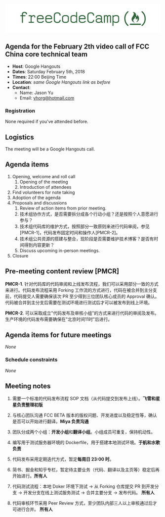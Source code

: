 ![FreeCodeCamp logo](/images/FCC-China.jpg)

## Agenda for the February 2th video call of FCC China core technical team

- **Host**: Google Hangouts
- **Dates**: Saturday February 5th, 2018
- **Times**: 22:00 Beijing Time
- **Location**: *same Google Hangouts link as before*
- **Contact**:
    - Name: Jason Yu
    - Email: yhorg@hotmail.com

### Registration

None required if you've attended before. 

## Logistics

The meeting will be a Google Hangouts call.

## Agenda items

1. Opening, welcome and roll call
    1. Opening of the meeting
    1. Introduction of attendees
1. Find volunteers for note taking
1. Adoption of the agenda
1. Proposals and discussions
    1. Review of action items from prior meeting.
    1. 技术组协作方式，是否需要拆分成各个行动小组？还是按照个人意愿进行参与？
    1. 技术组代码库的维护方式，按照部分一致原则来进行代码审阅，参见[PMCR-1]，代码发布固定时间和操作人[PMCR-2]。
    1. 技术组公共资源的搭建与整合，现阶段是否需要维护技术博客？是否有时间得到内容更新？
    1. Discuss upcoming in-person meetings.
1. Closure

## Pre-meeting content review [PMCR]

**PMCR-1**. 针对代码库的代码审阅和上线发布流程，我们可以采用部分一致的方式来进行。代码发布流程采用 Forking 工作流的方式进行，代码在被合并到主分支前，代码提交人需要确保该次 PR 至少得到三位团队核心成员的 Approval 确认。代码被合并到主分支后需要在测试环境进行测试后才可以被发布到线上环境。

**PMCR-2**. 可以采取成立"代码发布及审核小组"的方式来进行代码的审阅及发布。生产环境的代码发布需要确保在"北京时间11时"后进行。
## Agenda items for future meetings

*None*

### Schedule constraints

*None*

## Meeting notes


1. 需要一个标准的代码发布流程 SOP 文档（从代码提交到发布上线）。**飞雪和星星负责整理初版**

2. 与核心团队沟通 FCC BETA 版本的版权问题、开发进度以及稳定性等，确认是否可以开始进行翻译。**Miya 负责沟通**

3. 团队分成两个小组：**开发小组**和**翻译小组**。小组成员可重复，保持机动性。

4. 编写用于测试服务器环境的 Dockerfile，用于搭建本地测试环境。**于航和水歌负责**

5. 代码发布采用定期迭代方式，暂定**每周日 23:00 时**。

6. 简书、掘金和知乎专栏，暂定待主要业务（代码、翻译以及主页等）稳定后再开始进行。**所有人**

7. 代码测试流程：本地 Doker 环境下测试 -> 从 Forking 仓库提交 PR 到开发分支 -> 开发分支在线上测试服务测试 -> 合并主要分支 -> 发布代码。 **所有人**

8. 代码审核环节采用 Peer Review 方式，至少团队内部三人以上审核通过后才可进行合并。 **所有人**

